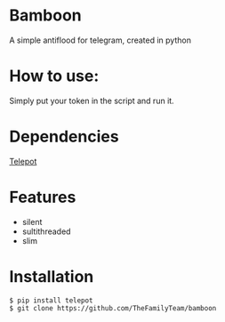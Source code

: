 # Bamboon
A simple antiflood for telegram, created in python

# How to use:
Simply put your token in the script and run it.

# Dependencies
[Telepot](https://github.com/nickoala/telepot)

# Features
* silent
* sultithreaded
* slim

# Installation
```
$ pip install telepot
$ git clone https://github.com/TheFamilyTeam/bamboon
```
